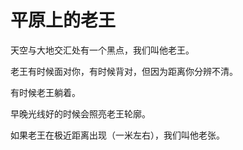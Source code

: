 # 平原上的老王

天空与大地交汇处有一个黑点，我们叫他老王。   
  
老王有时候面对你，有时候背对，但因为距离你分辨不清。   
  
有时候老王躺着。   
  
早晚光线好的时候会照亮老王轮廓。   
  
如果老王在极近距离出现（一米左右），我们叫他老张。 



